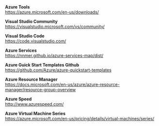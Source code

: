 **Azure Tools**\
https://azure.microsoft.com/en-us/downloads/

**Visual Studio Community**\
https://visualstudio.microsoft.com/vs/community/

**Visual Studio Code**\
https://code.visualstudio.com/

**Azure Services**\
https://nnmer.github.io/azure-services-map/dist/

**Azure Guick Start Templates Github**\
https://github.com/Azure/azure-quickstart-templates

**Azure Resource Manager**\
https://docs.microsoft.com/en-us/azure/azure-resource-manager/resource-group-overview

**Azure Speed**\
http://www.azurespeed.com/

**Azure Virtual Machine Series**\
https://azure.microsoft.com/en-us/pricing/details/virtual-machines/series/

